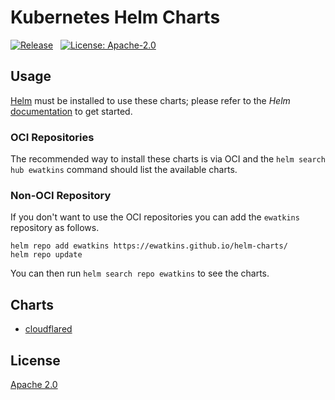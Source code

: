 # Kubernetes Helm Charts

[![Release](https://img.shields.io/github/actions/workflow/status/ewatkins/helm-charts/release-on-merge.yaml?branch=main&style=for-the-badge
)](https://github.com/ewatkins/helm-charts/actions/workflows/release.yaml)&nbsp;&nbsp;
[![License: Apache-2.0](https://img.shields.io/github/license/ewatkins/helm-charts?style=for-the-badge)](https://opensource.org/license/apache-2-0)

## Usage

[Helm](https://helm.sh) must be installed to use these charts; please refer to the _Helm_ [documentation](https://helm.sh/docs/) to get started.

### OCI Repositories

The recommended way to install these charts is via OCI and the `helm search hub ewatkins` command should list the available charts.

### Non-OCI Repository

If you don't want to use the OCI repositories you can add the `ewatkins` repository as follows.

```shell
helm repo add ewatkins https://ewatkins.github.io/helm-charts/
helm repo update
```

You can then run `helm search repo ewatkins` to see the charts.

## Charts

- [cloudflared](./charts/cloudflared/README.md)

## License

[Apache 2.0](./LICENSE)